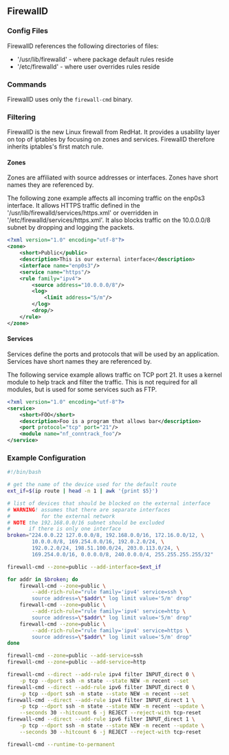 ## FirewallD


### Config Files

FirewallD references the following directories of files:

* '/usr/lib/firewalld' - where package default rules reside
* '/etc/firewalld' - where user overrides rules reside


### Commands

FirewallD uses only the `firewall-cmd` binary.


### Filtering

FirewallD is the new Linux firewall from RedHat. It provides a usability layer on top of iptables by focusing on zones and services. FirewallD therefore inherits iptables's first match rule.


#### Zones

Zones are affiliated with source addresses or interfaces. Zones have short names they are referenced by.

The following zone example affects all incoming traffic on the enp0s3 interface. It allows HTTPS traffic defined in the '/usr/lib/firewalld/services/https.xml' or overridden in '/etc/firewalld/services/https.xml'. It also blocks traffic on the 10.0.0.0/8 subnet by dropping and logging the packets.

```xml
<?xml version="1.0" encoding="utf-8"?>
<zone>
	<short>Public</public>
	<description>This is our external interface</description>
	<interface name="enp0s3"/>
	<service name="https"/>
	<rule family="ipv4">
		<source address="10.0.0.0/8"/>
		<log>
			<limit address="5/m"/>
		</log>
		<drop/>
	</rule>
</zone>
```


#### Services

Services define the ports and protocols that will be used by an application. Services have short names they are referenced by.

The following service example allows traffic on TCP port 21. It uses a kernel module to help track and filter the traffic. This is not required for all modules, but is used for some services such as FTP.

```xml
<?xml version="1.0" encoding="utf-8"?>
<service>
	<short>FOO</short>
	<description>Foo is a program that allows bar</description>
	<port protocol="tcp" port="21"/>
	<module name="nf_conntrack_foo"/>
</service>
```


### Example Configuration

```sh
#!/bin/bash

# get the name of the device used for the default route
ext_if=$(ip route | head -n 1 | awk '{print $5}')

# list of devices that should be blocked on the external interface
# WARNING! assumes that there are separate interfaces
#          for the external network
# NOTE the 192.168.0.0/16 subnet should be excluded
#      if there is only one interface
broken="224.0.0.22 127.0.0.0/8, 192.168.0.0/16, 172.16.0.0/12, \
		10.0.0.0/8, 169.254.0.0/16, 192.0.2.0/24, \
		192.0.2.0/24, 198.51.100.0/24, 203.0.113.0/24, \
		169.254.0.0/16, 0.0.0.0/8, 240.0.0.0/4, 255.255.255.255/32"

firewall-cmd --zone=public --add-interface=$ext_if

for addr in $broken; do
	firewall-cmd --zone=public \
		--add-rich-rule="rule family='ipv4' service=ssh \
		source address=\"$addr\" log limit value='5/m' drop"
	firewall-cmd --zone=public \
		--add-rich-rule="rule family='ipv4' service=http \
		source address=\"$addr\" log limit value='5/m' drop"
	firewall-cmd --zone=public \
		--add-rich-rule="rule family='ipv4' service=https \
		source address=\"$addr\" log limit value='5/m' drop"
done

firewall-cmd --zone=public --add-service=ssh
firewall-cmd --zone=public --add-service=http

firewall-cmd --direct --add-rule ipv4 filter INPUT_direct 0 \
    -p tcp --dport ssh -m state --state NEW -m recent --set
firewall-cmd --direct --add-rule ipv6 filter INPUT_direct 0 \
    -p tcp --dport ssh -m state --state NEW -m recent --set
firewall-cmd --direct --add-rule ipv4 filter INPUT_direct 1 \
    -p tcp --dport ssh -m state --state NEW -m recent --update \
    --seconds 30 --hitcount 6 -j REJECT --reject-with tcp-reset
firewall-cmd --direct --add-rule ipv6 filter INPUT_direct 1 \
    -p tcp --dport ssh -m state --state NEW -m recent --update \
    --seconds 30 --hitcount 6 -j REJECT --reject-with tcp-reset

firewall-cmd --runtime-to-permanent
```
